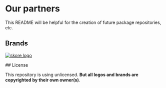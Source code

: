 # Our partners

This README will be helpful for the creation of future package repositories, etc.

## Brands

[![skore logo](https://github.com/mark-anders/relative-image-url/raw/main/logos/logo.png)](https://getskore.com)

## License

This repository is using unlicensed. **But all logos and brands are copyrighted by their own owner(s)**.
